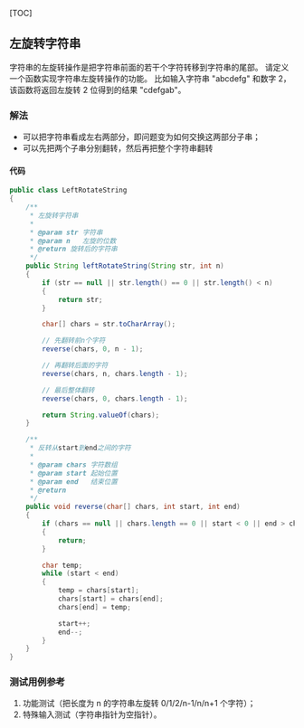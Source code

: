 [TOC]

## 左旋转字符串

字符串的左旋转操作是把字符串前面的若干个字符转移到字符串的尾部。
请定义一个函数实现字符串左旋转操作的功能。
比如输入字符串 "abcdefg" 和数字 2，该函数将返回左旋转 2 位得到的结果 "cdefgab"。

### 解法
+ 可以把字符串看成左右两部分，即问题变为如何交换这两部分子串；
+ 可以先把两个子串分别翻转，然后再把整个字符串翻转


#### 代码
```java
public class LeftRotateString
{
    /**
     * 左旋转字符串
     *
     * @param str 字符串
     * @param n   左旋的位数
     * @return 旋转后的字符串
     */
    public String leftRotateString(String str, int n)
    {
        if (str == null || str.length() == 0 || str.length() < n)
        {
            return str;
        }

        char[] chars = str.toCharArray();

        // 先翻转前n个字符
        reverse(chars, 0, n - 1);

        // 再翻转后面的字符
        reverse(chars, n, chars.length - 1);

        // 最后整体翻转
        reverse(chars, 0, chars.length - 1);

        return String.valueOf(chars);
    }

    /**
     * 反转从start到end之间的字符
     *
     * @param chars 字符数组
     * @param start 起始位置
     * @param end   结束位置
     * @return
     */
    public void reverse(char[] chars, int start, int end)
    {
        if (chars == null || chars.length == 0 || start < 0 || end > chars.length || start > end)
        {
            return;
        }

        char temp;
        while (start < end)
        {
            temp = chars[start];
            chars[start] = chars[end];
            chars[end] = temp;

            start++;
            end--;
        }
    }
}
```



### 测试用例参考
1. 功能测试（把长度为 n 的字符串左旋转 0/1/2/n-1/n/n+1 个字符）；
2. 特殊输入测试（字符串指针为空指针）。